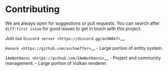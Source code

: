 # Contributing

We are always open for suggestions or pull requests. You can search after ``diff:first issue`` for good issues to get
in touch with this project.

Join our `Discord server <https://discord.gg/acUW8k7>`__.

`Hanack <https://github.com/aschaeffer>`__
    - Large portion of entity system.

`IAmNotHanni <https://github.com/IAmNotHanni>`__
    - Project and community management.
    - Large portion of Vulkan renderer.
